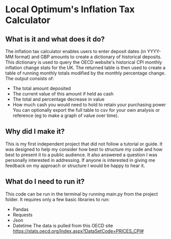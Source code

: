 # Local Optimum's Inflation Tax Calculator

## What is it and what does it do?
The inflation tax calculator enables users to enter deposit dates (in YYYY-MM format) and GBP amounts to create a dictionary of historical deposits.
This dictionary is used to query the OECD website's historical CPI monthly inflation change stats for the UK.
The returned table is then used to create a table of running monthly totals modified by the monthly percentage change.
The output consists of:
* The total amount deposited
* The current value of this amount if held as cash
* The total and percentage decrease in value
* How much cash you would need to hold to retain your purchasing power
You can optionally export the full table to csv for your own analysis or reference (eg to make a graph of value over time).

## Why did I make it?
This is my first independent project that did not follow a tutorial or guide. 
It was designed to help my consider how best to structure my code and how best to present it to a public audience.
It also answered a question I was personally interested in addressing.
If anyone is interested in giving me feedback on my approach or structure I would be happy to hear it.


## What do I need to run it?
This code can be run in the terminal by running main.py from the project folder.
It requires only a few basic libraries to run:
* Pandas
* Requests
* Json
* Datetime
The data is pulled from this OECD site
https://stats.oecd.org/Index.aspx?DataSetCode=PRICES_CPI#